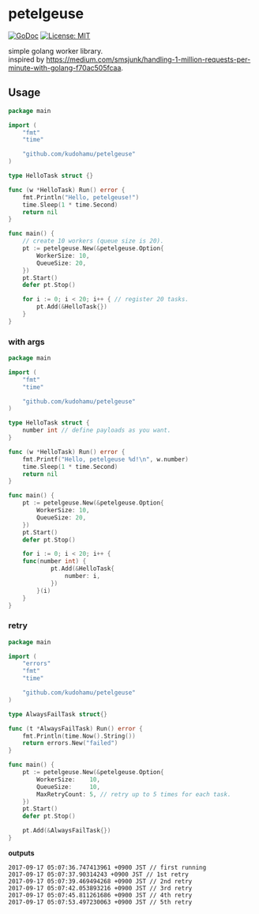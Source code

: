 # petelgeuse

[![GoDoc](https://godoc.org/github.com/kudohamu/petelgeuse?status.svg)](https://godoc.org/github.com/kudohamu/petelgeuse)
[![License: MIT](https://img.shields.io/badge/License-MIT-yellow.svg)](https://opensource.org/licenses/MIT)

simple golang worker library.  
inspired by https://medium.com/smsjunk/handling-1-million-requests-per-minute-with-golang-f70ac505fcaa.

## Usage

```go
package main

import (
	"fmt"
	"time"

	"github.com/kudohamu/petelgeuse"
)

type HelloTask struct {}

func (w *HelloTask) Run() error {
	fmt.Println("Hello, petelgeuse!")
	time.Sleep(1 * time.Second)
	return nil
}

func main() {
	// create 10 workers (queue size is 20).
	pt := petelgeuse.New(&petelgeuse.Option{
		WorkerSize: 10,
		QueueSize: 20,
	})
	pt.Start()
	defer pt.Stop()

	for i := 0; i < 20; i++ { // register 20 tasks.
		pt.Add(&HelloTask{})
	}
}
```

### with args

```go
package main

import (
	"fmt"
	"time"

	"github.com/kudohamu/petelgeuse"
)

type HelloTask struct {
	number int // define payloads as you want.
}

func (w *HelloTask) Run() error {
	fmt.Printf("Hello, petelgeuse %d!\n", w.number)
	time.Sleep(1 * time.Second)
	return nil
}

func main() {
	pt := petelgeuse.New(&petelgeuse.Option{
		WorkerSize: 10,
		QueueSize: 20,
	})
	pt.Start()
	defer pt.Stop()

	for i := 0; i < 20; i++ {
    func(number int) {
			pt.Add(&HelloTask{
				number: i,
			})
		}(i)
	}
}
```

### retry

```go
package main

import (
	"errors"
	"fmt"
	"time"

	"github.com/kudohamu/petelgeuse"
)

type AlwaysFailTask struct{}

func (t *AlwaysFailTask) Run() error {
	fmt.Println(time.Now().String())
	return errors.New("failed")
}

func main() {
	pt := petelgeuse.New(&petelgeuse.Option{
		WorkerSize:    10,
		QueueSize:     10,
		MaxRetryCount: 5, // retry up to 5 times for each task.
	})
	pt.Start()
	defer pt.Stop()

	pt.Add(&AlwaysFailTask{})
}
```

**outputs**

```shell
2017-09-17 05:07:36.747413961 +0900 JST // first running
2017-09-17 05:07:37.90314243 +0900 JST // 1st retry
2017-09-17 05:07:39.469494268 +0900 JST // 2nd retry
2017-09-17 05:07:42.053893216 +0900 JST // 3rd retry
2017-09-17 05:07:45.811261686 +0900 JST // 4th retry
2017-09-17 05:07:53.497230063 +0900 JST // 5th retry
```
